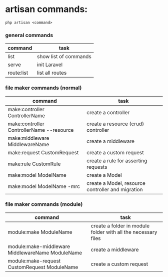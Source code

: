 # artisan commands:

```
php artisan <command>
```

### general commands

| command | task |
| ----------- | ----------- |
| list | show list of commands |
| serve | init Laravel |
| route:list | list all routes |

### file maker commands (normal)

| command | task |
| ----------- | ----------- |
| make:controller ControllerName| create a controller |
| make:controller ControllerName --resource| create a resource (crud) controller |
| make:middleware MiddlewareName| create a middleware |
| make:request CustomRequest| create a custom request |
| make:rule CustomRule| create a rule for asserting requests |
| make:model ModelName| create a Model |
| make:model ModelName -mrc| create a Model, resource controller and migration |

### file maker commands (module)

| command | task |
| ----------- | ----------- |
| module:make ModuleName| create a folder in module folder with all the necessary files|
| module:make-middleware MiddlewareName  ModuleName |create a middleware|
| module:make-request CustomRequest ModuleName| create a custom request |
